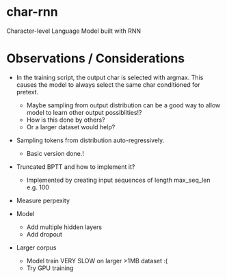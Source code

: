 # char-rnn
Character-level Language Model built with RNN


# Observations / Considerations

* In the training script, the output char is selected with argmax. This causes the model to always select the same char conditioned for pretext. 
    * Maybe sampling from output distribution can be a good way to allow model to learn other output possiblities!? 
    * How is this done by others?
    * Or a larger dataset would help?

* Sampling tokens from distribution auto-regressively.
    * Basic version done.!

* Truncated BPTT and how to implement it?
    * Implemented by creating input sequences of length max_seq_len e.g. 100

* Measure perpexity

* Model
    * Add multiple hidden layers
    * Add dropout

* Larger corpus
    * Model train VERY SLOW on larger >1MB dataset :(
    * Try GPU training







